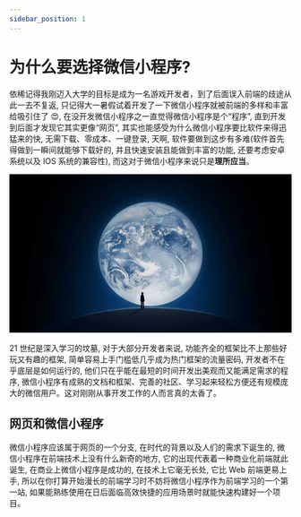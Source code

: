 ```yaml
---
sidebar_position: 1
---
```


# 为什么要选择微信小程序?

依稀记得我刚迈入大学的目标是成为一名游戏开发者，到了后面误入前端的歧途从此一去不复返, 只记得大一暑假试着开发了一下微信小程序就被前端的多样和丰富给吸引住了 😍, 在没开发微信小程序之一直觉得微信小程序是个“程序”, 直到开发到后面才发现它其实更像“网页”, 其实也能感受为什么微信小程序要比软件来得迅猛来的快, 无需下载、零成本、一键登录, 天啊, 软件要做到这步有多难(软件首先得做到一瞬间就能够下载好的, 并且快速安装且能做到丰富的功能, 还要考虑安卓系统以及 IOS 系统的兼容性), 而这对于微信小程序来说只是**理所应当**。

![](wechat.jpg)

21 世纪是深入学习的坟墓, 对于大部分开发者来说, 功能齐全的框架比不上那些好玩又有趣的框架, 简单容易上手门槛低几乎成为热门框架的流量密码, 开发者不在乎底层是如何运行的, 他们只在乎能在最短的时间开发出美观而又能满足需求的程序, 微信小程序有成熟的文档和框架、完善的社区、学习起来轻松方便还有规模庞大的微信用户。这对刚刚从事开发工作的人而言真的太香了。

## 网页和微信小程序

微信小程序应该属于网页的一个分支, 在时代的背景以及人们的需求下诞生的, 微信小程序在前端技术上没有什么新奇的地方, 它的出现代表着一种商业化前端就此诞生, 在商业上微信小程序是成功的, 在技术上它毫无长处, 它比 Web 前端更易上手, 所以在你打算开始漫长的前端学习时不妨将微信小程序作为前端学习的一个第一站, 如果能熟练使用在日后面临高效快捷的应用场景时就能快速构建好一个项目。

##
